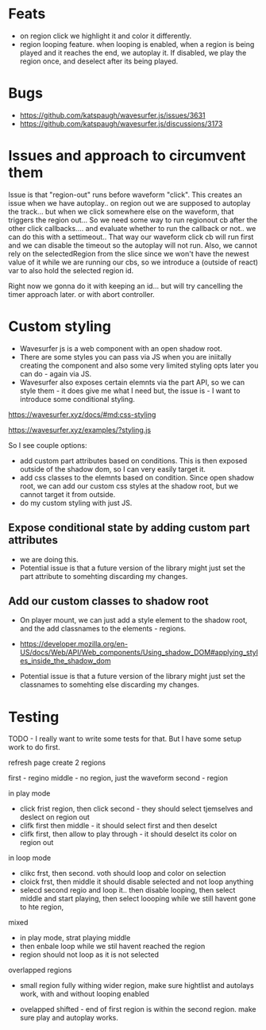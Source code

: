 # Feats

- on region click we highlight it and color it differently.
- region looping feature. when looping is enabled, when a region is being played and it reaches the end, we autoplay it. If disabled, we play the region once, and deselect after its being played.

# Bugs

- https://github.com/katspaugh/wavesurfer.js/issues/3631
- https://github.com/katspaugh/wavesurfer.js/discussions/3173

# Issues and approach to circumvent them

Issue is that "region-out" runs before waveform "click". This creates an issue when we have autoplay.. on region out we are supposed to autoplay the track... but when we click somewhere else on the waveform, that triggers the region out... So we need some way to run regionout cb after the other click callbacks.... and evaluate whether to run the callback or not.. we can do this with a settimeout.. That way our waveform click cb will run first and we can disable the timeout so the autoplay will not run.
Also, we cannot rely on the selectedRegion from the slice since we won't have the newest value of it while we are running our cbs, so we introduce a (outside of react) var to also hold the selected region id.

Right now we gonna do it with keeping an id... but will try cancelling the timer approach later. or with abort controller.

# Custom styling

- Wavesurfer js is a web component with an open shadow root.
- There are some styles you can pass via JS when you are iniitally creating the component and also some very limited styling opts later you can do - again via JS.
- Wavesurfer also exposes certain elemnts via the part API, so we can style them - it does give me what I need but, the issue is - I want to introduce some conditional styling.

https://wavesurfer.xyz/docs/#md:css-styling

https://wavesurfer.xyz/examples/?styling.js

So I see couple options:

- add custom part attributes based on conditions. This is then exposed outside of the shadow dom, so I can very easily target it.
- add css classes to the elemnts based on condition. Since open shadow root, we can add our custom css styles at the shadow root, but we cannot target it from outside.
- do my custom styling with just JS.

## Expose conditional state by adding custom part attributes

- we are doing this.
- Potential issue is that a future version of the library might just set the part attribute to somehting discarding my changes.

## Add our custom classes to shadow root

- On player mount, we can just add a style element to the shadow root, and the add classnames to the elements - regions.
- https://developer.mozilla.org/en-US/docs/Web/API/Web_components/Using_shadow_DOM#applying_styles_inside_the_shadow_dom

- Potential issue is that a future version of the library might just set the classnames to somehting else discarding my changes.

# Testing

TODO - I really want to write some tests for that. But I have some setup work to do first.

refresh page
create 2 regions

first - regino
middle - no region, just the waveform
second - region

in play mode

- click frist region, then click second - they should select tjemselves and deslect on region out
- clifk first then middle - it should select first and then deselct
- clifk first, then allow to play through - it should deselct its color on region out

in loop mode

- clikc frst, then second. voth should loop and color on selection
- cloick frst, then middle it should disable selected and not loop anything
- selecd second regio and loop it.. then disable looping, then select middle and start playing, then select loooping while we still havent gone to hte region,

mixed

- in play mode, strat playing middle
- then enbale loop while we stil havent reached the region
- region should not loop as it is not selected

overlapped regions

- small region fully withing wider region, make sure hightlist and autolays work, with and without looping enabled

- ovelapped shifted - end of first region is within the second region. make sure play and autoplay works.
